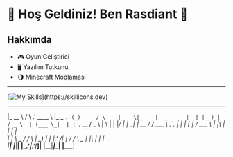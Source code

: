 # 🌟 Hoş Geldiniz! Ben Rasdiant 🌟

## Hakkımda

- 🎮 Oyun Geliştirici  
- 🖥️ Yazılım Tutkunu  
- 🌖 Minecraft Modlaması
---
[![My Skills](https://skillicons.dev/icons?i=js,html,css,ae,au,ai,ps,pr,blender,c,cs,gitlab,unity,vscode,visualstudio,)](https://skillicons.dev)

 _______         _      ______   ______    _       _      ____  _____ _________  
|_   __ \       / \   .' ____ \ |_   _ `. (_)     / \    |_   \|_   _|  _   _  | 
  | |__) |     / _ \  | (___ \_|  | | `. \__     / _ \     |   \ | | |_/ | | \_| 
  |  __ /     / ___ \  _.____`.   | |  | [  |   / ___ \    | |\ \| |     | |     
 _| |  \ \_ _/ /   \ \| \____) | _| |_.' /| | _/ /   \ \_ _| |_\   |_   _| |_    
|____| |___|____| |____\______.'|______.'[___]____| |____|_____|\____| |_____|   
                                                                                 
 
                                         
